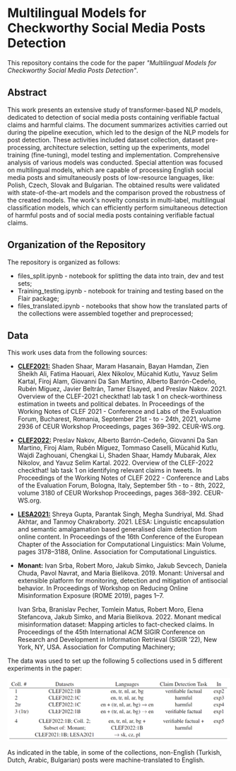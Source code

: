 # Multilingual Models for Checkworthy Social Media Posts Detection

This repository contains the code for the paper *"Multilingual Models for Checkworthy Social Media Posts Detection"*.

## Abstract

This work presents an extensive study of transformer-based NLP models, dedicated to detection of social media posts containing verifiable factual claims and harmful claims. The document summarizes activities carried out during the pipeline execution, which led to the design of the NLP models for post detection. These activities included dataset collection, dataset pre-processing, architecture selection, setting up the experiments, model training (fine-tuning), model testing and implementation. Comprehensive analysis of various models was conducted. Special attention was focused on multilingual models, which are capable of processing English social media posts and simultaneously posts of low-resource languages, like: Polish, Czech, Slovak and Bulgarian. The obtained results were validated with state-of-the-art models and the comparison proved the robustness of the created models. The work's novelty consists in multi-label, multilingual classification models, which can efficiently perform simultaneous detection of harmful posts and of social media posts containing verifiable factual claims.

## Organization of the Repository

The repository is organized as follows:
* files_split.ipynb - notebook for splitting the data into train, dev and test sets;
* Training_testing.ipynb - notebook for training and testing based on the Flair package;
* files_translated.ipynb - notebooks that show how the translated parts of the collections were assembled together and preprocessed;

## Data

This work uses data from the following sources:
* **[CLEF2021:](https://gitlab.com/checkthat_lab/clef2021-checkthat-lab/-/tree/master/task1)** Shaden Shaar, Maram Hasanain, Bayan Hamdan, Zien Sheikh Ali, Fatima Haouari, Alex Nikolov, Mücahid Kutlu, Yavuz Selim Kartal, Firoj Alam, Giovanni Da San Martino, Alberto Barrón-Cedeño, Rubén Míguez, Javier Beltrán, Tamer Elsayed, and Preslav Nakov. 2021. Overview of the CLEF-2021 checkthat! lab task 1 on check-worthiness estimation in tweets and political debates. In Proceedings of the Working Notes of CLEF 2021 - Conference and Labs of the Evaluation Forum, Bucharest, Romania, September 21st - to - 24th, 2021, volume 2936 of CEUR Workshop Proceedings, pages 369–392. CEUR-WS.org.

* **[CLEF2022:](https://gitlab.com/checkthat_lab/clef2022-checkthat-lab/clef2022-checkthat-lab/-/tree/main/)** Preslav Nakov, Alberto Barrón-Cedeño, Giovanni Da San Martino, Firoj Alam, Rubén Míguez, Tommaso Caselli, Mücahid Kutlu, Wajdi Zaghouani, Chengkai Li, Shaden Shaar, Hamdy Mubarak, Alex Nikolov, and Yavuz Selim Kartal. 2022. Overview of the CLEF-2022 checkthat! lab task 1 on identifying relevant claims in tweets. In Proceedings of the Working Notes of CLEF 2022 - Conference and Labs of the Evaluation Forum, Bologna, Italy, September 5th - to - 8th, 2022, volume 3180 of CEUR Workshop Proceedings, pages 368–392. CEUR-WS.org.

* **[LESA2021:](https://github.com/LCS2-IIITD/LESA-EACL-2021/tree/main/data)** Shreya Gupta, Parantak Singh, Megha Sundriyal, Md. Shad Akhtar, and Tanmoy Chakraborty. 2021. LESA: Linguistic encapsulation and semantic amalgamation based generalised claim detection from online content. In Proceedings of the 16th Conference of the European Chapter of the Association for Computational Linguistics: Main Volume, pages 3178–3188, Online. Association for Computational Linguistics.

* **Monant:** Ivan Srba, Robert Moro, Jakub Simko, Jakub Sevcech, Daniela Chuda, Pavol Navrat, and Maria Bielikova. 2019. Monant: Universal and extensible platform for monitoring, detection and mitigation of antisocial behavior. In Proceedings of Workshop on Reducing Online Misinformation Exposure (ROME 2019), pages 1–7.

    Ivan Srba, Branislav Pecher, Tomlein Matus, Robert Moro, Elena Stefancova, Jakub Simko, and Maria Bielikova. 2022. Monant medical misinformation dataset: Mapping articles to fact-checked claims. In Proceedings of the 45th International ACM SIGIR Conference on Research and Development in Information Retrieval (SIGIR ’22), New York, NY, USA. Association for Computing Machinery;

The data was used to set up the following 5 collections used in 5 different experiments in the paper:

![](images/collections.png)

As indicated in the table, in some of the collections, non-English (Turkish, Dutch, Arabic, Bulgarian) posts were machine-translated to English.
